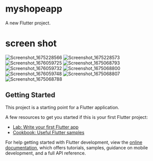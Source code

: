 # myshopeapp

A new Flutter project.
# screen shot
![Screenshot_1675228566](https://user-images.githubusercontent.com/74816647/218186865-f7eb98a4-e3b6-4aa2-bcdf-070f75dadd4e.png)
![Screenshot_1675228573](https://user-images.githubusercontent.com/74816647/218186878-abddf22f-8d7d-4343-b517-e81875fbbcf6.png)
![Screenshot_1676059725](https://user-images.githubusercontent.com/74816647/218187222-20d6fe2c-e03a-45c0-ae88-9b2e463e36e2.png)
![Screenshot_1675068793](https://user-images.githubusercontent.com/74816647/218187265-9c77af2a-95be-44f7-94fa-fa6a83f37ac5.png)
![Screenshot_1676059732](https://user-images.githubusercontent.com/74816647/218187305-e90c4c53-da36-4e3f-b836-38d02378dd87.png)
![Screenshot_1675068800](https://user-images.githubusercontent.com/74816647/218187326-bb0ff712-60d5-4cf7-9d0c-701a1ed53588.png)
![Screenshot_1676059748](https://user-images.githubusercontent.com/74816647/218187344-76cc0641-9a30-4590-b345-9711330b32e9.png)
![Screenshot_1675068807](https://user-images.githubusercontent.com/74816647/218187412-26ae470f-2799-4239-962e-cb3e38710916.png)
![Screenshot_1675068788](https://user-images.githubusercontent.com/74816647/218187443-00370de6-9ccc-4ead-b599-2043bb20ffe8.png)

## Getting Started

This project is a starting point for a Flutter application.

A few resources to get you started if this is your first Flutter project:

- [Lab: Write your first Flutter app](https://docs.flutter.dev/get-started/codelab)
- [Cookbook: Useful Flutter samples](https://docs.flutter.dev/cookbook)

For help getting started with Flutter development, view the
[online documentation](https://docs.flutter.dev/), which offers tutorials,
samples, guidance on mobile development, and a full API reference.
